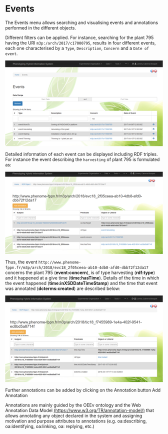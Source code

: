 # Events

The Events menu allows searching and visualising events and annotations performed in the different objects.

Different filters can be applied. For instance, searching for the plant 795 having the URI `m3p:/arch/2017/c17000795`, results in four different events, each one characterised by a `Type`, `Description`, `Concern` and a `Date of event`.

![Events](img/events2.png)

Detailed information of each event can be displayed including RDF triples. For instance the event describing the `harvesting` of plant 795 is formulated as:

![Detailed event information](img/events3.png)

Thus, the event `http://www.phenome-fppn.fr/m3p/arch/2018/evc18_2f05ceea-ab10-4db8-afd0-dbb72f12da17` concerns the plant 795 (**event:concern**), is of type harvesting (**rdf:type**) and it happened at a give time (**time:hasTime**). Details of the time in which the event happened (**time:inXSDDateTimeStamp**) and the time that event was annotated (**dcterms:created**) are described below:

![event time](img/events4.png)

Further annotations can be added by clicking on the Annotation button <span class="btn btn-warning">Add Annotation</span> 

Annotations are mainly guided by the OEEv ontology and the Web Annotation Data Model [(https://www.w3.org/TR/annotation-model/)](https://www.w3.org/TR/annotation-model/) that allows annotating any object declared in the system and assigning motivation and purpose attributes to annotations (e.g. oa:describing, oa:identifying, oa:linking, oa: replying, etc.)
